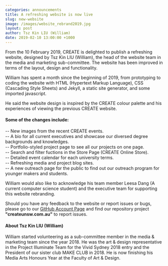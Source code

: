 ```yaml
---
categories: announcements
title: A refreshing website is now live
slug: new-website
image: /images/website_rebrand2019.jpg
layout: post
author: Tsz Kin LIU (William)
date: 2019-02-10 13:00:00 +1000
---
```


From the 10 February 2019, CREATE is delighted to publish a refreshing website, designed by Tsz Kin LIU (William), the head of the website team in the media and marketing sub-committee. The website has been improved in terms of the layout, design and functionality. <br>

William has spent a month since the beginning of 2019, from prototyping to coding the website with HTML (Hypertext Markup Language), CSS (Cascading Style Sheets) and Jekyll, a static site generator, and some imported javascript. 

He said the website design is inspired by the CREATE colour palette and his experiences of viewing the previous CREATE website.

<h4>Some of the changes include:</h4>

-- New images from the recent CREATE events.<br>
-- A bio for all current executives and showcase our diversed degree backgrounds and knowledges.<br>
-- Portfolio-styled project page to see all our projects on one page.<br>
-- Search and filter fuctions in the Store Page (CREATE Online Store).<br>
-- Detailed event calendar for each university terms.<br>
-- Refreshing media and project blog sites.<br>
-- A new outreach page for the public to find out our outreach program for younger makers and students.<br>

William would also like to acknowledge his team member Leesa Dang (A current computer science student) and the executive team for supporting this website rebranding.

Should you have any feedback to the website or report issues or bugs, please go to our <a href="https://github.com/createunsw" target="_blank">GitHub Account Page</a> and find our repository project <b>"createunsw.com.au"</b> to report issues.

<h4>About Tsz Kin LIU (William)</h4>
William started volunteering as a sub-committee member in the media & marketing team since the year 2018. He was the art & design representative in the Project Illuminate Team for the Vivid Sydney 2018 entry and the President of our sister club MAKE CLUB in 2018. He is now finishing his Media Arts Honours Year at the Faculty of Art & Design.

